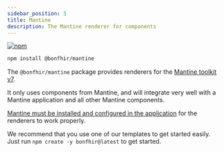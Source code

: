 ```yaml
---
sidebar_position: 3
title: Mantine
description: The Mantine renderer for components
---
```


[![npm](https://img.shields.io/npm/v/@bonfhir/mantine)](https://www.npmjs.com/package/@bonfhir/mantine)

```bash npm2yarn
npm install @bonfhir/mantine
```

The `@bonfhir/mantine` package provides renderers for the [Mantine toolkit v7](https://mantine.dev/).

It only uses components from Mantine, and will integrate very well with a Mantine application and all other Mantine components.

[Mantine must be installed and configured in the application](https://mantine.dev/getting-started/) for the renderers to work properly.

We recommend that you use one of our templates to get started easily.  
Just run `npm create -y bonfhir@latest` to get started.
